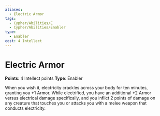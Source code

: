 ```yaml
---
aliases:
  - Electric Armor
tags:
  - Cypher/Abilities/E
  - Cypher/Abilities/Enabler
type:
  - Enabler
cost: 4 Intellect
---
```


# Electric Armor

**Points**: 4 Intellect points
**Type**: Enabler

When you wish it, electricity crackles across your body for ten minutes, granting you +1 Armor. While electrified, you have an additional +2 Armor versus electrical damage specifically, and you inflict 2 points of damage on any creature that touches you or attacks you with a melee weapon that conducts electricity.

